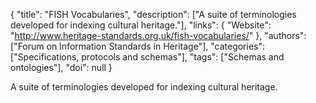{
  "title": "FISH Vocabularies",
  "description": ["A suite of terminologies developed for indexing cultural heritage."],
  "links": {
    "Website": "http://www.heritage-standards.org.uk/fish-vocabularies/"
  },
  "authors": ["Forum on Information Standards in Heritage"],
  "categories": ["Specifications, protocols and schemas"],
  "tags": ["Schemas and ontologies"],
  "doi": null
}

<!-- Generated by csv2md.R – do not edit by hand -->

A suite of terminologies developed for indexing cultural heritage.